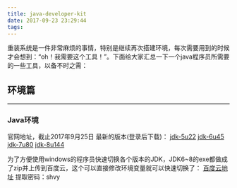 ```yaml
---
title: java-developer-kit
date: 2017-09-23 23:29:44
tags:
---
```

重装系统是一件非常麻烦的事情，特别是继续再次搭建环境，每次需要用到的时候才会想到：“oh！我需要这个工具！”。下面给大家汇总一下一个java程序员所需要的一些工具，以备不时之需：
## 环境篇
------
### Java环境
官网地址，截止2017年9月25日 最新的版本(登录后下载)：
[jdk-5u22](http://www.oracle.com/technetwork/java/javasebusiness/downloads/java-archive-downloads-javase5-419410.html)
[jdk-6u45](http://www.oracle.com/technetwork/java/javase/downloads/java-archive-downloads-javase6-419409.html)
[jdk-7u80](http://www.oracle.com/technetwork/java/javase/downloads/java-archive-downloads-javase7-521261.html)
[jdk-8u144](http://www.oracle.com/technetwork/java/javase/downloads/jdk8-downloads-2133151.html)

为了方便使用windows的程序员快速切换各个版本的JDK，JDK6~8的exe都做成了zip并上传到百度云，这个可以直接修改环境变量就可以快速切换了：
[百度云地址](https://pan.baidu.com/s/1pKItryr)
提取密码：shvy
